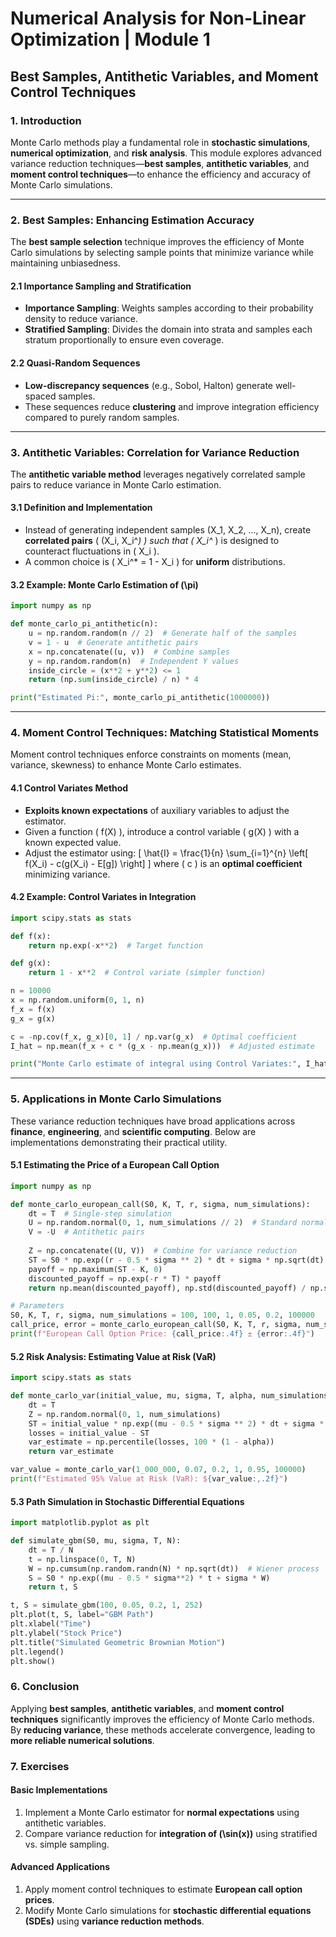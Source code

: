 # Numerical Analysis for Non-Linear Optimization | Module 1

## Best Samples, Antithetic Variables, and Moment Control Techniques

### 1. Introduction

Monte Carlo methods play a fundamental role in **stochastic simulations**, **numerical optimization**, and **risk analysis**. This module explores advanced variance reduction techniques—**best samples**, **antithetic variables**, and **moment control techniques**—to enhance the efficiency and accuracy of Monte Carlo simulations.

---

### 2. Best Samples: Enhancing Estimation Accuracy

The **best sample selection** technique improves the efficiency of Monte Carlo simulations by selecting sample points that minimize variance while maintaining unbiasedness.

#### 2.1 Importance Sampling and Stratification

- **Importance Sampling**: Weights samples according to their probability density to reduce variance.
- **Stratified Sampling**: Divides the domain into strata and samples each stratum proportionally to ensure even coverage.

#### 2.2 Quasi-Random Sequences

- **Low-discrepancy sequences** (e.g., Sobol, Halton) generate well-spaced samples.
- These sequences reduce **clustering** and improve integration efficiency compared to purely random samples.

---

### 3. Antithetic Variables: Correlation for Variance Reduction

The **antithetic variable method** leverages negatively correlated sample pairs to reduce variance in Monte Carlo estimation.

#### 3.1 Definition and Implementation

- Instead of generating independent samples \(X_1, X_2, ..., X_n\), create **correlated pairs** \( (X_i, X_i^*) \) such that \( X_i^* \) is designed to counteract fluctuations in \( X_i \).
- A common choice is \( X_i^* = 1 - X_i \) for **uniform** distributions.

#### 3.2 Example: Monte Carlo Estimation of \(\pi\)

```python
import numpy as np

def monte_carlo_pi_antithetic(n):
    u = np.random.random(n // 2)  # Generate half of the samples
    v = 1 - u  # Generate antithetic pairs
    x = np.concatenate((u, v))  # Combine samples
    y = np.random.random(n)  # Independent Y values
    inside_circle = (x**2 + y**2) <= 1
    return (np.sum(inside_circle) / n) * 4

print("Estimated Pi:", monte_carlo_pi_antithetic(1000000))
```

---

### 4. Moment Control Techniques: Matching Statistical Moments

Moment control techniques enforce constraints on moments (mean, variance, skewness) to enhance Monte Carlo estimates.

#### 4.1 Control Variates Method

- **Exploits known expectations** of auxiliary variables to adjust the estimator.
- Given a function \( f(X) \), introduce a control variable \( g(X) \) with a known expected value.
- Adjust the estimator using:
  \[
  \hat{I} = \frac{1}{n} \sum_{i=1}^{n} \left[ f(X_i) - c(g(X_i) - E[g]) \right]
  \]
  where \( c \) is an **optimal coefficient** minimizing variance.

#### 4.2 Example: Control Variates in Integration

```python
import scipy.stats as stats

def f(x):
    return np.exp(-x**2)  # Target function

def g(x):
    return 1 - x**2  # Control variate (simpler function)

n = 10000
x = np.random.uniform(0, 1, n)
f_x = f(x)
g_x = g(x)

c = -np.cov(f_x, g_x)[0, 1] / np.var(g_x)  # Optimal coefficient
I_hat = np.mean(f_x + c * (g_x - np.mean(g_x)))  # Adjusted estimate

print("Monte Carlo estimate of integral using Control Variates:", I_hat)
```

---

### 5. Applications in Monte Carlo Simulations

These variance reduction techniques have broad applications across **finance**, **engineering**, and **scientific computing**. Below are implementations demonstrating their practical utility.

#### 5.1 Estimating the Price of a European Call Option

```python
import numpy as np

def monte_carlo_european_call(S0, K, T, r, sigma, num_simulations):
    dt = T  # Single-step simulation
    U = np.random.normal(0, 1, num_simulations // 2)  # Standard normal samples
    V = -U  # Antithetic pairs
    
    Z = np.concatenate((U, V))  # Combine for variance reduction
    ST = S0 * np.exp((r - 0.5 * sigma ** 2) * dt + sigma * np.sqrt(dt) * Z)
    payoff = np.maximum(ST - K, 0)
    discounted_payoff = np.exp(-r * T) * payoff
    return np.mean(discounted_payoff), np.std(discounted_payoff) / np.sqrt(num_simulations)

# Parameters
S0, K, T, r, sigma, num_simulations = 100, 100, 1, 0.05, 0.2, 100000
call_price, error = monte_carlo_european_call(S0, K, T, r, sigma, num_simulations)
print(f"European Call Option Price: {call_price:.4f} ± {error:.4f}")
```

#### 5.2 Risk Analysis: Estimating Value at Risk (VaR)

```python
import scipy.stats as stats

def monte_carlo_var(initial_value, mu, sigma, T, alpha, num_simulations):
    dt = T
    Z = np.random.normal(0, 1, num_simulations)
    ST = initial_value * np.exp((mu - 0.5 * sigma ** 2) * dt + sigma * np.sqrt(dt) * Z)
    losses = initial_value - ST
    var_estimate = np.percentile(losses, 100 * (1 - alpha))
    return var_estimate

var_value = monte_carlo_var(1_000_000, 0.07, 0.2, 1, 0.95, 100000)
print(f"Estimated 95% Value at Risk (VaR): ${var_value:,.2f}")
```

#### 5.3 Path Simulation in Stochastic Differential Equations

```python
import matplotlib.pyplot as plt

def simulate_gbm(S0, mu, sigma, T, N):
    dt = T / N
    t = np.linspace(0, T, N)
    W = np.cumsum(np.random.randn(N) * np.sqrt(dt))  # Wiener process
    S = S0 * np.exp((mu - 0.5 * sigma**2) * t + sigma * W)
    return t, S

t, S = simulate_gbm(100, 0.05, 0.2, 1, 252)
plt.plot(t, S, label="GBM Path")
plt.xlabel("Time")
plt.ylabel("Stock Price")
plt.title("Simulated Geometric Brownian Motion")
plt.legend()
plt.show()
```

### 6. Conclusion

Applying **best samples**, **antithetic variables**, and **moment control techniques** significantly improves the efficiency of Monte Carlo methods. By **reducing variance**, these methods accelerate convergence, leading to **more reliable numerical solutions**.

### 7. Exercises

#### Basic Implementations

1. Implement a Monte Carlo estimator for **normal expectations** using antithetic variables.
2. Compare variance reduction for **integration of \(\sin(x)\)** using stratified vs. simple sampling.

#### Advanced Applications

1. Apply moment control techniques to estimate **European call option prices**.
2. Modify Monte Carlo simulations for **stochastic differential equations (SDEs)** using **variance reduction methods**.